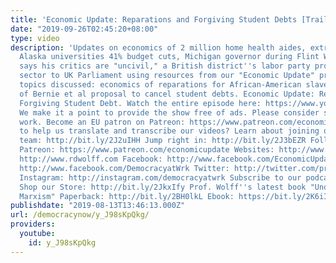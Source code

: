 ```yaml
---
title: 'Economic Update: Reparations and Forgiving Student Debts [Trailer]'
date: "2019-09-26T02:45:20+08:00"
type: video
description: 'Updates on economics of 2 million home health aides, extreme Uber inequalities,
  Alaska universities 41% budget cuts, Michigan governor during Flint Water Crisis
  says his critics are "uncivil," a British district''s labor party proposes a worker-coop
  sector to UK Parliament using resources from our "Economic Update" programs. Major
  topics discussed: economics of reparations for African-American slavery and economics
  of Bernie et al proposal to cancel student debts. Economic Update: Reparations and
  Forgiving Student Debt. Watch the entire episode here: https://www.youtube.com/watch?v=SGWusrf6NC4&t=1084s
  We make it a point to provide the show free of ads. Please consider supporting our
  work. Become an EU patron on Patreon: https://www.patreon.com/economicupdate Want
  to help us translate and transcribe our videos? Learn about joining our translation
  team: http://bit.ly/2J2uIHH Jump right in: http://bit.ly/2J3bEZR Follow us ONLINE:
  Patreon: https://www.patreon.com/economicupdate Websites: http://www.democracyatwork.info/economicupdate
  http://www.rdwolff.com Facebook: http://www.facebook.com/EconomicUpdate http://www.facebook.com/RichardDWolff
  http://www.facebook.com/DemocracyatWrk Twitter: http://twitter.com/profwolff http://twitter.com/democracyatwrk
  Instagram: http://instagram.com/democracyatwrk Subscribe to our podcast: http://economicupdate.libsyn.com
  Shop our Store: http://bit.ly/2JkxIfy Prof. Wolff''s latest book "Understanding
  Marxism" Paperback: http://bit.ly/2BH0lkL Ebook: https://bit.ly/2K6iI8v'
publishdate: "2019-08-13T13:46:13.000Z"
url: /democracynow/y_J98sKpQkg/
providers:
  youtube:
    id: y_J98sKpQkg
---
```

